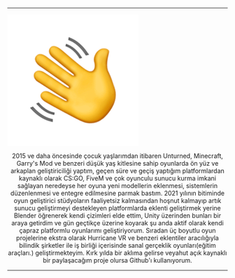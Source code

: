 <hr>
<img src="elsallama.gif" align="center">
<p align="center">
2015 ve daha öncesinde çocuk yaşlarımdan itibaren Unturned, Minecraft, Garry's Mod ve benzeri düşük yaş kitlesine sahip oyunlarda ön yüz ve arkaplan geliştiriciliği yaptım, geçen süre ve geçiş yaptığım platformlardan kaynaklı olarak CS:GO, FiveM ve çok oyunculu sunucu kurma imkani sağlayan neredeyse her oyuna yeni modellerin eklenmesi, sistemlerin düzenlenmesi ve entegre edilmesine parmak bastım. 2021 yılının bitiminde oyun geliştirici stüdyoların faaliyetsiz kalmasından hoşnut kalmayıp artık sunucu geliştirmeyi destekleyen platformlarda eklenti geliştirmek yerine Blender öğrenerek kendi çizimleri elde ettim, Unity üzerinden bunları bir araya getirdim ve gün geçtikçe üzerine koyarak şu anda aktif olarak kendi çapraz platformlu oyunlarımı geliştiriyorum. Sıradan üç boyutlu oyun projelerine ekstra olarak Hurricane VR ve benzeri eklentiler aracılığıyla bilindik şirketler ile iş birliği içerisinde sanal gerçeklik oyunları(eğitim araçları.) geliştirmekteyim. Kırk yılda bir aklıma gelirse veyahut açık kaynaklı bir paylaşacağım proje olursa Github'ı kullanıyorum.
</p>
<hr>

